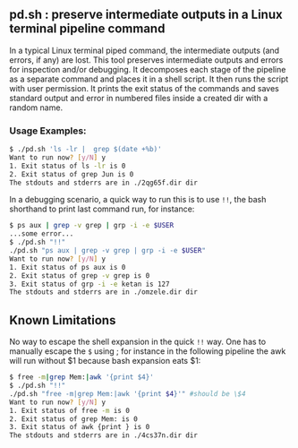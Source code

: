 ## pd.sh : preserve intermediate outputs in a Linux terminal pipeline command
In a typical Linux terminal piped command, the intermediate outputs (and errors, if any) are lost. This tool preserves intermediate outputs and errors for inspection and/or debugging. It decomposes each stage of the pipeline as a separate command and places it in a shell script. It then runs the script with user permission. It prints the exit status of the commands and saves standard output and error in numbered files inside a created dir with a random name.

### Usage Examples:

```bash
$ ./pd.sh 'ls -lr |  grep $(date +%b)'
Want to run now? [y/N] y
1. Exit status of ls -lr is 0
2. Exit status of grep Jun is 0
The stdouts and stderrs are in ./2qg65f.dir dir
```

In a debugging scenario, a quick way to run this is to use `!!`, the bash shorthand to print last command run, for instance:

```bash
$ ps aux | grep -v grep | grp -i -e $USER
...some error...
$ ./pd.sh "!!"
./pd.sh "ps aux | grep -v grep | grp -i -e $USER"
Want to run now? [y/N] y
1. Exit status of ps aux is 0
2. Exit status of grep -v grep is 0
3. Exit status of grp -i -e ketan is 127
The stdouts and stderrs are in ./omzele.dir dir
```

## Known Limitations
No way to escape the shell expansion in the quick `!!` way. One has to manually escape the `$` using \; for instance in the following pipeline the awk will run without $1 because bash expansion eats $1:

```bash
$ free -m|grep Mem:|awk '{print $4}'
$ ./pd.sh "!!"
./pd.sh "free -m|grep Mem:|awk '{print $4}'" #should be \$4
Want to run now? [y/N] y
1. Exit status of free -m is 0
2. Exit status of grep Mem: is 0
3. Exit status of awk {print } is 0
The stdouts and stderrs are in ./4cs37n.dir dir
```
